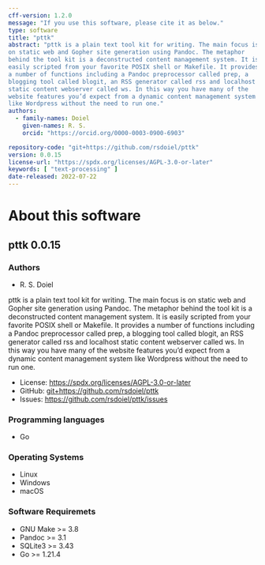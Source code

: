 ```yaml
---
cff-version: 1.2.0
message: "If you use this software, please cite it as below."
type: software
title: "pttk"
abstract: "pttk is a plain text tool kit for writing. The main focus is
on static web and Gopher site generation using Pandoc. The metaphor
behind the tool kit is a deconstructed content management system. It is
easily scripted from your favorite POSIX shell or Makefile. It provides
a number of functions including a Pandoc preprocessor called prep, a
blogging tool called blogit, an RSS generator called rss and localhost
static content webserver called ws. In this way you have many of the
website features you’d expect from a dynamic content management system
like Wordpress without the need to run one."
authors:
  - family-names: Doiel
    given-names: R. S.
    orcid: "https://orcid.org/0000-0003-0900-6903"

repository-code: "git+https://github.com/rsdoiel/pttk"
version: 0.0.15
license-url: "https://spdx.org/licenses/AGPL-3.0-or-later"
keywords: [ "text-processing" ]
date-released: 2022-07-22
---
```


About this software
===================

## pttk 0.0.15

### Authors

- R. S. Doiel



pttk is a plain text tool kit for writing. The main focus is on static
web and Gopher site generation using Pandoc. The metaphor behind the
tool kit is a deconstructed content management system. It is easily
scripted from your favorite POSIX shell or Makefile. It provides a
number of functions including a Pandoc preprocessor called prep, a
blogging tool called blogit, an RSS generator called rss and localhost
static content webserver called ws. In this way you have many of the
website features you’d expect from a dynamic content management system
like Wordpress without the need to run one.

- License: <https://spdx.org/licenses/AGPL-3.0-or-later>
- GitHub: <git+https://github.com/rsdoiel/pttk>
- Issues: <https://github.com/rsdoiel/pttk/issues>


### Programming languages

- Go

### Operating Systems

- Linux
- Windows
- macOS

### Software Requiremets

- GNU Make &gt;= 3.8
- Pandoc &gt;= 3.1
- SQLite3 &gt;= 3.43
- Go &gt;= 1.21.4
